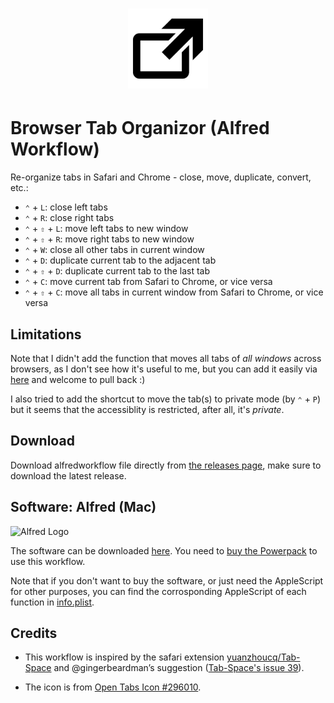 <h1 align="center">
  <img src="./icon.png" width="128" height="128">
</h1>


# Browser Tab Organizor (Alfred Workflow)

Re-organize tabs in Safari and Chrome - close, move, duplicate, convert, etc.:

* `⌃` + `L`: close left tabs
* `⌃` + `R`: close right tabs
* `⌃` + `⇧` + `L`: move left tabs to new window
* `⌃` + `⇧` + `R`: move right tabs to new window
* `⌃` + `W`: close all other tabs in current window
* `⌃` + `D`: duplicate current tab to the adjacent tab
* `⌃` + `⇧`  + `D`: duplicate current tab to the last tab
* `⌃` + `C`: move current tab from Safari to Chrome, or vice versa
* `⌃` + `⇧` + `C`: move all tabs in current window from Safari to Chrome, or vice versa

## Limitations

Note that I didn't add the function that moves all tabs of *all windows* across browsers, as I don't see how it's useful to me, but you can add it easily via [here](https://gist.github.com/hanneskaeufler/4b94e292372639fde003729726500669) and welcome to pull back :)

I also tried to add the shortcut to move the tab(s) to  private mode (by `⌃` + `P`) but it seems that the accessiblity is restricted, after all, it's *private*.

## Download

Download alfredworkflow file directly from [the releases page](https://github.com/realliyifei/alfred-browser-tab-organizor/releases), make sure to download the latest release. 

## Software: Alfred (Mac)

![Alfred Logo](https://i.pinimg.com/originals/5c/23/a6/5c23a6723d3b19e892985fd918cf0aab.png)

The software can be downloaded [here](https://www.alfredapp.com/). You need to [buy the Powerpack](https://buy.alfredapp.com/) to use this workflow.

Note that if you don't want to buy the software, or just need the AppleScript for other purposes, you can find the corrosponding AppleScript of each function in [info.plist](info.plist).

## Credits

* This workflow is inspired by the safari extension [yuanzhoucq/Tab-Space](https://github.com/yuanzhoucq/Tab-Space) and @gingerbeardman’s suggestion ([Tab-Space's issue 39](https://github.com/yuanzhoucq/Tab-Space/issues/39)).

* The icon is from [Open Tabs Icon #296010](https://icon-library.com/icon/open-tabs-icon-19.html).
